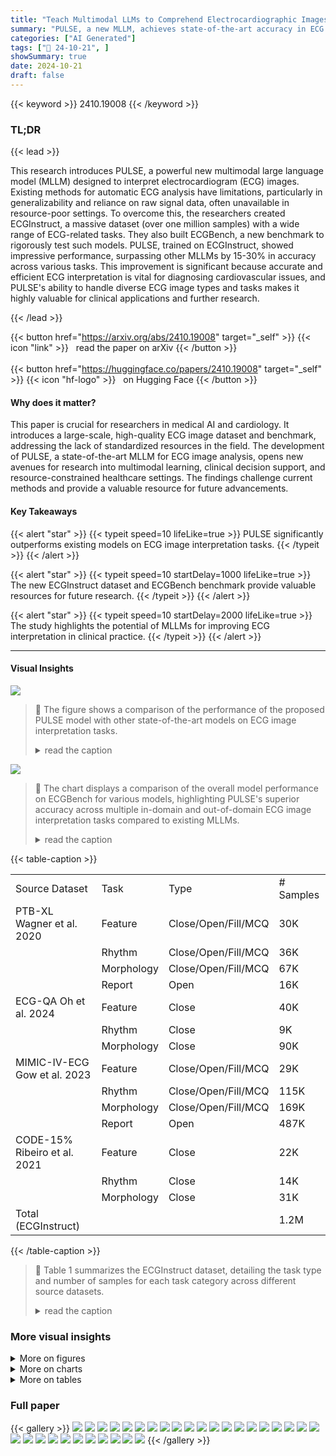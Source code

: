 ```yaml
---
title: "Teach Multimodal LLMs to Comprehend Electrocardiographic Images"
summary: "PULSE, a new MLLM, achieves state-of-the-art accuracy in ECG image interpretation, exceeding existing models by 15-30%, thanks to a novel million-sample instruction tuning dataset."
categories: ["AI Generated"]
tags: ["🔖 24-10-21", ]
showSummary: true
date: 2024-10-21
draft: false
---
```


{{< keyword >}} 2410.19008 {{< /keyword >}}

### TL;DR


{{< lead >}}

This research introduces PULSE, a powerful new multimodal large language model (MLLM) designed to interpret electrocardiogram (ECG) images.  Existing methods for automatic ECG analysis have limitations, particularly in generalizability and reliance on raw signal data, often unavailable in resource-poor settings.  To overcome this, the researchers created ECGInstruct, a massive dataset (over one million samples) with a wide range of ECG-related tasks.  They also built ECGBench, a new benchmark to rigorously test such models.  PULSE, trained on ECGInstruct, showed impressive performance, surpassing other MLLMs by 15-30% in accuracy across various tasks. This improvement is significant because accurate and efficient ECG interpretation is vital for diagnosing cardiovascular issues, and PULSE's ability to handle diverse ECG image types and tasks makes it highly valuable for clinical applications and further research.

{{< /lead >}}


{{< button href="https://arxiv.org/abs/2410.19008" target="_self" >}}
{{< icon "link" >}} &nbsp; read the paper on arXiv
{{< /button >}}
<br><br>
{{< button href="https://huggingface.co/papers/2410.19008" target="_self" >}}
{{< icon "hf-logo" >}} &nbsp; on Hugging Face
{{< /button >}}

#### Why does it matter?
This paper is crucial for researchers in medical AI and cardiology.  It introduces a large-scale, high-quality ECG image dataset and benchmark, addressing the lack of standardized resources in the field.  The development of PULSE, a state-of-the-art MLLM for ECG image analysis, opens new avenues for research into multimodal learning, clinical decision support, and resource-constrained healthcare settings.  The findings challenge current methods and provide a valuable resource for future advancements.
#### Key Takeaways

{{< alert "star" >}}
{{< typeit speed=10 lifeLike=true >}} PULSE significantly outperforms existing models on ECG image interpretation tasks. {{< /typeit >}}
{{< /alert >}}

{{< alert "star" >}}
{{< typeit speed=10 startDelay=1000 lifeLike=true >}} The new ECGInstruct dataset and ECGBench benchmark provide valuable resources for future research. {{< /typeit >}}
{{< /alert >}}

{{< alert "star" >}}
{{< typeit speed=10 startDelay=2000 lifeLike=true >}} The study highlights the potential of MLLMs for improving ECG interpretation in clinical practice. {{< /typeit >}}
{{< /alert >}}

------
#### Visual Insights



![](https://ai-paper-reviewer.com/2410.19008/figures_1_0.png)

> 🔼 The figure shows a comparison of the performance of the proposed PULSE model with other state-of-the-art models on ECG image interpretation tasks.
> <details>
> <summary>read the caption</summary>
> Figure 1: The proposed PULSE demonstrates superior performance across multiple in-domain and out-of-domain datasets on our constructed ECGBench compared with advanced proprietary MLLMs (e.g., GPT-40). Notably, the proprietary MLLMs often fail to accurately interpret ECG images, generating well-structured and contextually relevant responses but ultimately incorrect (with errors highlighted in red) compared to the ground truth diagnosis.
> </details>





![](https://ai-paper-reviewer.com/2410.19008/charts_1_0.png)

> 🔼 The chart displays a comparison of the overall model performance on ECGBench for various models, highlighting PULSE's superior accuracy across multiple in-domain and out-of-domain ECG image interpretation tasks compared to existing MLLMs.
> <details>
> <summary>read the caption</summary>
> Figure 1: The proposed PULSE demonstrates superior performance across multiple in-domain and out-of-domain datasets on our constructed ECGBench compared with advanced proprietary MLLMs (e.g., GPT-40). Notably, the proprietary MLLMs often fail to accurately interpret ECG images, generating well-structured and contextually relevant responses but ultimately incorrect (with errors highlighted in red) compared to the ground truth diagnosis.
> </details>





{{< table-caption >}}
<table id='2' style='font-size:16px'><tr><td>Source Dataset</td><td>Task</td><td>Type</td><td># Samples</td></tr><tr><td>PTB-XL Wagner et al. 2020</td><td>Feature</td><td>Close/Open/Fill/MCQ</td><td>30K</td></tr><tr><td></td><td>Rhythm</td><td>Close/Open/Fill/MCQ</td><td>36K</td></tr><tr><td></td><td>Morphology</td><td>Close/Open/Fill/MCQ</td><td>67K</td></tr><tr><td></td><td>Report</td><td>Open</td><td>16K</td></tr><tr><td>ECG-QA Oh et al. 2024</td><td>Feature</td><td>Close</td><td>40K</td></tr><tr><td></td><td>Rhythm</td><td>Close</td><td>9K</td></tr><tr><td></td><td>Morphology</td><td>Close</td><td>90K</td></tr><tr><td>MIMIC-IV-ECG Gow et al. 2023</td><td>Feature</td><td>Close/Open/Fill/MCQ</td><td>29K</td></tr><tr><td></td><td>Rhythm</td><td>Close/Open/Fill/MCQ</td><td>115K</td></tr><tr><td></td><td>Morphology</td><td>Close/Open/Fill/MCQ</td><td>169K</td></tr><tr><td></td><td>Report</td><td>Open</td><td>487K</td></tr><tr><td>CODE-15% Ribeiro et al. 2021</td><td>Feature</td><td>Close</td><td>22K</td></tr><tr><td></td><td>Rhythm</td><td>Close</td><td>14K</td></tr><tr><td></td><td>Morphology</td><td>Close</td><td>31K</td></tr><tr><td>Total (ECGInstruct)</td><td></td><td></td><td>1.2M</td></tr></table>{{< /table-caption >}}

> 🔼 Table 1 summarizes the ECGInstruct dataset, detailing the task type and number of samples for each task category across different source datasets.
> <details>
> <summary>read the caption</summary>
> Table 1: Summary of ECGInstruct. Feature: basic feature recognition, Rhythm: heart rhythm analysis, Morphology: morphology and pathology identification, Report: clinical report generation. Close: close-ended QA, Open: open-ended QA, Fill: fill-in-the-blank, MCQ: multi-choice QA. The full table of data statistics is provided in Appendix Table A1.
> </details>



### More visual insights

<details>
<summary>More on figures
</summary>


![](https://ai-paper-reviewer.com/2410.19008/figures_3_0.png)

> 🔼 The figure shows that PULSE outperforms other models on multiple ECG image interpretation tasks, highlighting the limitations of proprietary MLLMs in accurately interpreting ECG images.
> <details>
> <summary>read the caption</summary>
> Figure 1: The proposed PULSE demonstrates superior performance across multiple in-domain and out-of-domain datasets on our constructed ECGBench compared with advanced proprietary MLLMs (e.g., GPT-40). Notably, the proprietary MLLMs often fail to accurately interpret ECG images, generating well-structured and contextually relevant responses but ultimately incorrect (with errors highlighted in red) compared to the ground truth diagnosis.
> </details>



![](https://ai-paper-reviewer.com/2410.19008/figures_5_0.png)

> 🔼 The figure illustrates the data curation process for ECGBench, highlighting the four key tasks involved and their respective data sources.
> <details>
> <summary>read the caption</summary>
> Figure 3: The data curation process for ECGBench. There are four key tasks involved: (1) two repurposed tasks (abnormality detection and report generation) derived from existing ECG datasets, where ECG images are synthesized from raw signals, and queries/answers are extracted based on diagnostic and clinical reports; (2) Two newly developed tasks using external resources, where ECG images and associated questions and answers are collected and generated from real-world sources.
> </details>



![](https://ai-paper-reviewer.com/2410.19008/figures_5_1.png)

> 🔼 The figure shows a comparison of the performance of PULSE and other MLLMs on ECG image interpretation tasks across multiple datasets, highlighting PULSE's superior accuracy.
> <details>
> <summary>read the caption</summary>
> Figure 1: The proposed PULSE demonstrates superior performance across multiple in-domain and out-of-domain datasets on our constructed ECGBench compared with advanced proprietary MLLMs (e.g., GPT-40). Notably, the proprietary MLLMs often fail to accurately interpret ECG images, generating well-structured and contextually relevant responses but ultimately incorrect (with errors highlighted in red) compared to the ground truth diagnosis.
> </details>



![](https://ai-paper-reviewer.com/2410.19008/figures_5_2.png)

> 🔼 The figure compares the performance of PULSE against other MLLMs on various ECG image interpretation tasks, highlighting PULSE's superior accuracy.
> <details>
> <summary>read the caption</summary>
> Figure 1: The proposed PULSE demonstrates superior performance across multiple in-domain and out-of-domain datasets on our constructed ECGBench compared with advanced proprietary MLLMs (e.g., GPT-40). Notably, the proprietary MLLMs often fail to accurately interpret ECG images, generating well-structured and contextually relevant responses but ultimately incorrect (with errors highlighted in red) compared to the ground truth diagnosis.
> </details>



![](https://ai-paper-reviewer.com/2410.19008/figures_20_0.png)

> 🔼 The figure shows a comparison of the performance of PULSE and other MLLMs on ECG image interpretation tasks, highlighting PULSE's superior accuracy.
> <details>
> <summary>read the caption</summary>
> Figure 1: The proposed PULSE demonstrates superior performance across multiple in-domain and out-of-domain datasets on our constructed ECGBench compared with advanced proprietary MLLMs (e.g., GPT-40). Notably, the proprietary MLLMs often fail to accurately interpret ECG images, generating well-structured and contextually relevant responses but ultimately incorrect (with errors highlighted in red) compared to the ground truth diagnosis.
> </details>



![](https://ai-paper-reviewer.com/2410.19008/figures_20_1.png)

> 🔼 The figure shows a comparison of the performance of PULSE and other LLMs (GPT-40, Gemini, Claude) on various ECG interpretation tasks, highlighting PULSE's superior accuracy and the limitations of proprietary models.
> <details>
> <summary>read the caption</summary>
> Figure 1: The proposed PULSE demonstrates superior performance across multiple in-domain and out-of-domain datasets on our constructed ECGBench compared with advanced proprietary MLLMs (e.g., GPT-40). Notably, the proprietary MLLMs often fail to accurately interpret ECG images, generating well-structured and contextually relevant responses but ultimately incorrect (with errors highlighted in red) compared to the ground truth diagnosis.
> </details>



![](https://ai-paper-reviewer.com/2410.19008/figures_21_0.png)

> 🔼 The figure shows that PULSE outperforms other advanced multimodal LLMs on ECG image interpretation tasks across multiple datasets.
> <details>
> <summary>read the caption</summary>
> Figure 1: The proposed PULSE demonstrates superior performance across multiple in-domain and out-of-domain datasets on our constructed ECGBench compared with advanced proprietary MLLMs (e.g., GPT-40). Notably, the proprietary MLLMs often fail to accurately interpret ECG images, generating well-structured and contextually relevant responses but ultimately incorrect (with errors highlighted in red) compared to the ground truth diagnosis.
> </details>



</details>



<details>
<summary>More on charts
</summary>


![](https://ai-paper-reviewer.com/2410.19008/charts_1_1.png)

> 🔼 The chart compares the performance of PULSE against other MLLMs on various ECG interpretation tasks, highlighting PULSE's superior accuracy across in-domain and out-of-domain datasets.
> <details>
> <summary>read the caption</summary>
> Figure 1: The proposed PULSE demonstrates superior performance across multiple in-domain and out-of-domain datasets on our constructed ECGBench compared with advanced proprietary MLLMs (e.g., GPT-40). Notably, the proprietary MLLMs often fail to accurately interpret ECG images, generating well-structured and contextually relevant responses but ultimately incorrect (with errors highlighted in red) compared to the ground truth diagnosis.
> </details>


![](https://ai-paper-reviewer.com/2410.19008/charts_10_0.png)

> 🔼 The chart compares the overall performance of PULSE against other advanced Multimodal Large Language Models (MLLMs) across multiple in-domain and out-of-domain datasets using the ECGBench benchmark, highlighting PULSE's superior accuracy.
> <details>
> <summary>read the caption</summary>
> Figure 1: The proposed PULSE demonstrates superior performance across multiple in-domain and out-of-domain datasets on our constructed ECGBench compared with advanced proprietary MLLMs (e.g., GPT-40). Notably, the proprietary MLLMs often fail to accurately interpret ECG images, generating well-structured and contextually relevant responses but ultimately incorrect (with errors highlighted in red) compared to the ground truth diagnosis.
> </details>


![](https://ai-paper-reviewer.com/2410.19008/charts_20_0.png)

> 🔼 The chart compares the overall performance of PULSE against other MLLMs on various ECG interpretation tasks, highlighting PULSE's superior accuracy and the limitations of proprietary models.
> <details>
> <summary>read the caption</summary>
> Figure 1: The proposed PULSE demonstrates superior performance across multiple in-domain and out-of-domain datasets on our constructed ECGBench compared with advanced proprietary MLLMs (e.g., GPT-40). Notably, the proprietary MLLMs often fail to accurately interpret ECG images, generating well-structured and contextually relevant responses but ultimately incorrect (with errors highlighted in red) compared to the ground truth diagnosis.
> </details>


</details>



<details>
<summary>More on tables
</summary>


{{< table-caption >}}
<br><table id='6' style='font-size:14px'><tr><td rowspan="3">www Resource Selection ↓ → Question Quality Creation Control</td><td colspan="2">MMMU ECG</td><td>ECG Arena</td></tr><tr><td>ECG? (A) Sinus tachycardia with (B) Atrial fibrillation with right bundle branch aberrancy</td><td>Question: What is the rhythm shown in this Option: ventricular tachycardia -------------------------------- 나에 --- 竹 (C) Atrial tachycardia with right bundle branch aberrancy (D) Polymorphic ventricular tachycardia Answer: (D)</td><td>Question: Can you describe the features observed in this ECG, including the rhythm, waveforms, intervals, and any other notable findings? findings you've mentioned, 111* Follow-up Question: Given the especially the ST-segment changes and dual-chamber 111 pacing, what is the diagnosis? Answer: The ECG shows a dual-chamber paced rhythm at 60 bpm. There is ST-segment elevation (STE) in leads II...</td></tr><tr><td colspan="2">Question type: Multi-choice; Close-ended Image type: 6*2 layout; Rea-world ECG Image Source: Online Quiz</td><td>Question type: Multi-turn; Open-ended Image type: 4*3 layout; Rea-world ECG Image Source: Textbook</td></tr></table>{{< /table-caption >}}
> 🔼 Table 2 presents an overview of the nine datasets used in ECGBench, detailing the task type, number of samples, and whether each dataset is in-domain.
> <details>
> <summary>read the caption</summary>
> Table 2: Overview of evaluation datasets in ECGBench. This collection contains both in-domain and out-of-domain problems across four key tasks with diverse answer types.
> </details>

{{< table-caption >}}
<table id='0' style='font-size:14px'><tr><td>Evaluation Dataset</td><td>Task</td><td>Type</td><td># Samples</td><td>In-Domain?</td></tr><tr><td>PTB-XL Super</td><td>Abnormality Detection</td><td>Close-ended</td><td>2,082</td><td>YES</td></tr><tr><td>PTB-XL Report</td><td>Report Generation</td><td>Open-ended</td><td>500</td><td>YES</td></tr><tr><td>CODE-15%</td><td>Abnormality Detection</td><td>Close-ended</td><td>1,400</td><td>YES</td></tr><tr><td>ECG-QA</td><td>Abnormality Detection</td><td>Close-ended</td><td>1,317</td><td>YES</td></tr><tr><td>CPSC 2018</td><td>Abnormality Detection</td><td>Close-ended</td><td>2,061</td><td>NO</td></tr><tr><td>CSN</td><td>Abnormality Detection</td><td>MCQ (8-option)</td><td>1,611</td><td>NO</td></tr><tr><td>G12EC</td><td>Abnormality Detection</td><td>MCQ (8-option)</td><td>2,026</td><td>NO</td></tr><tr><td>MMMU ECG</td><td>Multimodal Understanding</td><td>MCQ (4-option)</td><td>200</td><td>NO</td></tr><tr><td>ECG Arena</td><td>Multi-turn Conversation</td><td>Open-ended</td><td>50</td><td>NO</td></tr></table>{{< /table-caption >}}
> 🔼 This table presents an overview of the nine datasets used in the ECGBench evaluation benchmark, specifying their task type, number of samples, and whether they are in-domain or out-of-domain.
> <details>
> <summary>read the caption</summary>
> Table 2: Overview of evaluation datasets in ECGBench. This collection contains both in-domain and out-of-domain problems across four key tasks with diverse answer types.
> </details>

{{< table-caption >}}
<table id='0' style='font-size:14px'><tr><td>Datasets</td><td colspan="3">PTB-XL Super</td><td>PTB-XL Report</td><td colspan="3">CODE-15%</td><td>ECG-QA</td></tr><tr><td>Metric</td><td>AUC</td><td>F1</td><td>HL</td><td>Report Score</td><td>AUC</td><td>F1</td><td>HL</td><td>Accuracy</td></tr><tr><td>Random</td><td>50.3</td><td>33.2</td><td>50.1</td><td>0</td><td>48.8</td><td>15.0</td><td>32.1</td><td>16.2</td></tr><tr><td colspan="9">Domain-specific Methods</td></tr><tr><td>METS</td><td>-</td><td>65.7†</td><td>-</td><td>N/A</td><td>-</td><td>-</td><td>-</td><td>N/A</td></tr><tr><td>MERL</td><td>74.2t</td><td>-</td><td>-</td><td>N/A</td><td>-</td><td>-</td><td>、</td><td>N/A</td></tr><tr><td>ST-MEM</td><td>71.4†</td><td>-</td><td>-</td><td>N/A</td><td>-</td><td>-</td><td>-</td><td>N/A</td></tr><tr><td>ECG-GPT</td><td>69.5*</td><td>53.9*</td><td>20.1*</td><td>47.8*</td><td>68.9*</td><td>40.1*</td><td>17.4*</td><td>N/A</td></tr><tr><td colspan="9">Proprietary MLLMs</td></tr><tr><td>GPT-4o</td><td>55.6</td><td>28.3</td><td>26.2</td><td>50.2</td><td>59.9</td><td>24.9</td><td>15.7</td><td>35.2</td></tr><tr><td>GPT-4o mini</td><td>52.0</td><td>20.4</td><td>31.7</td><td>37.1</td><td>57.5</td><td>22.0</td><td>15.1</td><td>14.9</td></tr><tr><td>Gemini 1.5 Pro</td><td>50.7</td><td>15.3</td><td>27.9</td><td>35.9</td><td>56.7</td><td>20.0</td><td>15.9</td><td>33.2</td></tr><tr><td>Claude 3.5 Sonnet</td><td>54.0</td><td>27.5</td><td>29.6</td><td>43.7</td><td>58.3</td><td>20.3</td><td>17.8</td><td>34.2</td></tr><tr><td colspan="9">Open-source MLLMs</td></tr><tr><td>LLaVA-Med</td><td>50.0</td><td>12.3</td><td>28.1</td><td>24.3</td><td>69.2</td><td>27.0</td><td>33.4</td><td>29.5</td></tr><tr><td>LLaVA-1.5-7B</td><td>50.0</td><td>12.3</td><td>28.1</td><td>27.2</td><td>63.9</td><td>19.2</td><td>25.3</td><td>25.2</td></tr><tr><td>LLaVA-1.5-13B</td><td>50.0</td><td>35.2</td><td>48.4</td><td>20.7</td><td>53.9</td><td>13.1</td><td>13.6</td><td>21.2</td></tr><tr><td>LLaVA-1.6- Vicuna-7B</td><td>50.0</td><td>15.8</td><td>29.4</td><td>16.5</td><td>50.1</td><td>1.0</td><td>13.6</td><td>13.3</td></tr><tr><td>LLaVA-1.6- Vicuna-13B</td><td>50.0</td><td>20.1</td><td>38.3</td><td>5.9</td><td>53.0</td><td>3.6</td><td>16.6</td><td>22.0</td></tr><tr><td>LLaVA-1.6-34B</td><td>50.2</td><td>19.9</td><td>36.0</td><td>17.0</td><td>57.2</td><td>12.8</td><td>16.6</td><td>22.4</td></tr><tr><td>LLaVA-One Vision-7B</td><td>49.8</td><td>11.4</td><td>34.5</td><td>30.0</td><td>58.7</td><td>17.0</td><td>20.6</td><td>20.4</td></tr><tr><td>LLaVA-OneVision-72B</td><td>50.6</td><td>29.6</td><td>50.4</td><td>40.6</td><td>52.3</td><td>7.0</td><td>13.1</td><td>25.0</td></tr><tr><td>Deepseek-VL-Chat-7B</td><td>50.9</td><td>15.7</td><td>27.9</td><td>15.6</td><td>63.7</td><td>27.5</td><td>22.4</td><td>21.1</td></tr><tr><td>Idefics2-8B</td><td>50.7</td><td>21.9</td><td>31.2</td><td>10.6</td><td>49.0</td><td>17.9</td><td>47.9</td><td>26.1</td></tr><tr><td>Mantis-8B-siglip-Llama3</td><td>50.6</td><td>20.4</td><td>30.0</td><td>16.0</td><td>57.5</td><td>17.9</td><td>15.7</td><td>23.8</td></tr><tr><td>MiniCPM-V-2.6</td><td>49.0</td><td>37.7</td><td>63.8</td><td>15.4</td><td>56.6</td><td>25.3</td><td>22.0</td><td>20.8</td></tr><tr><td>Phi-3- Vision-128k-Instruct</td><td>50.0</td><td>29.6</td><td>48.4</td><td>20.2</td><td>69.6</td><td>22.6</td><td>38.8</td><td>28.4</td></tr><tr><td>Qwen2-VL-7B</td><td>51.3</td><td>22.4</td><td>30.8</td><td>43.0</td><td>60.7</td><td>24.8</td><td>20.5</td><td>20.4</td></tr><tr><td>Qwen2-VL-72B</td><td>54.0</td><td>28.3</td><td>30.2</td><td>48.9</td><td>60.6</td><td>23.6</td><td>16.1</td><td>23.7</td></tr><tr><td>Intern VL2-8B</td><td>50.6</td><td>14.3</td><td>27.8</td><td>38.1</td><td>55.8</td><td>16.1</td><td>17.7</td><td>22.3</td></tr><tr><td>Intern VL2-40B</td><td>51.2</td><td>18.7</td><td>34.6</td><td>41.8</td><td>56.7</td><td>16.2</td><td>17.4</td><td>18.2</td></tr><tr><td>Intern VL2-Llama3-76B</td><td>50.4</td><td>9.4</td><td>35.6</td><td>41.4</td><td>59.0</td><td>20.2</td><td>20.5</td><td>21.8</td></tr><tr><td>PULSE-7B (Ours)</td><td>82.4</td><td>74.8</td><td>11.0</td><td>61.3</td><td>90.7</td><td>85.4</td><td>5.0</td><td>73.8</td></tr><tr><td>△ over best proprietary MLLM</td><td>+27</td><td>+47</td><td>+15</td><td>+11</td><td>+30</td><td>+61</td><td>+10</td><td>+39</td></tr><tr><td>△ over best open-source MLLM</td><td>+28</td><td>+37</td><td>+17</td><td>+12</td><td>+21</td><td>+58</td><td>+8</td><td>+44</td></tr></table>{{< /table-caption >}}
> 🔼 Table 3 presents the in-domain evaluation results of different methods on several ECG interpretation tasks, comparing their performance in terms of AUC, F1 score, Hamming Loss, and Accuracy.
> <details>
> <summary>read the caption</summary>
> Table 3: In-domain evaluation results. † indicates results from original papers, * denotes results obtained using the provided online software, N/A indicates methods not applicable or not designed for certain tasks, and - indicates unreported scores in original papers. Note that the setup of some domain-specific methods is not the same as ours, thus the results listed are for reference purposes.
> </details>

{{< table-caption >}}
<table id='0' style='font-size:14px'><tr><td>Datasets</td><td colspan="3">CPSC 2018</td><td>CSN</td><td>G12EC</td><td>MMMU ECG</td><td>ECG Arena</td></tr><tr><td>Metric</td><td>AUC</td><td>F1</td><td>HL</td><td>Accuracy</td><td>Accuracy</td><td>Accuracy</td><td>Arena Score</td></tr><tr><td>Random</td><td>51.2</td><td>15.1</td><td>28.8</td><td>11.6</td><td>12.1</td><td>24.2</td><td>0</td></tr><tr><td colspan="8">Domain-specific Methods</td></tr><tr><td>METS</td><td>-</td><td>-</td><td>-</td><td>N/A</td><td>N/A</td><td>N/A</td><td>N/A</td></tr><tr><td>MERL</td><td>82.8†</td><td>-</td><td>-</td><td>N/A</td><td>N/A</td><td>N/A</td><td>N/A</td></tr><tr><td>ST-MEM</td><td>70.4†</td><td>-</td><td>-</td><td>N/A</td><td>N/A</td><td>N/A</td><td>N/A</td></tr><tr><td>ECG-GPT</td><td>69.3*</td><td>44.0*</td><td>9.9*</td><td>N/A</td><td>N/A</td><td>N/A</td><td>N/A</td></tr><tr><td colspan="8">Proprietary MLLMs</td></tr><tr><td>GPT-4o</td><td>50.9</td><td>10.6</td><td>18.2</td><td>57.5</td><td>49.2</td><td>43.5</td><td>33.5</td></tr><tr><td>GPT-4o mini</td><td>49.2</td><td>11.0</td><td>25.5</td><td>32.1</td><td>33.2</td><td>39.5</td><td>30.1</td></tr><tr><td>Gemini-1.5-Pro</td><td>50.1</td><td>7.4</td><td>20.5</td><td>50.5</td><td>36.0</td><td>40.0</td><td>31.2</td></tr><tr><td>Claude 3.5 Sonnet</td><td>52.8</td><td>11.5</td><td>18.9</td><td>51.5</td><td>51.4</td><td>42.0</td><td>37.1</td></tr><tr><td colspan="8">Open-source MLLMs</td></tr><tr><td>LLaVA-Med</td><td>50.0</td><td>2.5</td><td>20.2</td><td>13.8</td><td>14.1</td><td>27.0</td><td>15.9</td></tr><tr><td>LLaVA-1.5-7B</td><td>50.0</td><td>2.5</td><td>20.0</td><td>32.1</td><td>25.4</td><td>33.0</td><td>12.7</td></tr><tr><td>LLaVA-1.5-13B</td><td>50.4</td><td>13.3</td><td>30.1</td><td>30.7</td><td>30.7</td><td>35.0</td><td>13.1</td></tr><tr><td>LLaVA-1.6-Vicuna-7B</td><td>50.5</td><td>19.7</td><td>66.0</td><td>23.7</td><td>23.3</td><td>28.0</td><td>16.0</td></tr><tr><td>LLaVA-1.6-Vicuna-13B</td><td>50.0</td><td>19.3</td><td>62.8</td><td>31.4</td><td>35.0</td><td>38.0</td><td>17.9</td></tr><tr><td>LLaVA-1.6-34B</td><td>49.6</td><td>19.3</td><td>62.8</td><td>44.3</td><td>45.9</td><td>31.0</td><td>17.5</td></tr><tr><td>LLaVA-OneVision-7B</td><td>49.6</td><td>8.0</td><td>28.3</td><td>23.3</td><td>25.7</td><td>26.0</td><td>22.5</td></tr><tr><td>LLaVA-OneVision-72B</td><td>51.5</td><td>12.8</td><td>29.4</td><td>44.0</td><td>42.6</td><td>35.0</td><td>15.5</td></tr><tr><td>Deepseek-VL-Chat-7B</td><td>50.7</td><td>6.0</td><td>20.0</td><td>35.7</td><td>32.9</td><td>34.5</td><td>15.3</td></tr><tr><td>Idefics2-8B</td><td>49.0</td><td>17.9</td><td>47.9</td><td>22.8</td><td>26.2</td><td>36.0</td><td>4.9</td></tr><tr><td>Mantis-8B-siglip-Llama3</td><td>51.3</td><td>19.1</td><td>48.5</td><td>17.6</td><td>22.6</td><td>38.5</td><td>13.6</td></tr><tr><td>MiniCPM-2.6</td><td>50.0</td><td>18.0</td><td>48.4</td><td>12.7</td><td>19.6</td><td>34.5</td><td>20.4</td></tr><tr><td>Phi-3-Vision-128k-Instruct</td><td>50.6</td><td>19.0</td><td>70.2</td><td>14.8</td><td>18.4</td><td>31.0</td><td>11.3</td></tr><tr><td>Qwen2-VL-7B</td><td>49.4</td><td>17.5</td><td>46.3</td><td>25.5</td><td>32.9</td><td>31.5</td><td>8.5</td></tr><tr><td>Qwen2-VL-72B</td><td>50.7</td><td>9.8</td><td>18.9</td><td>35.5</td><td>42.9</td><td>35.0</td><td>10.3</td></tr><tr><td>Intern VL2-8B</td><td>52.1</td><td>8.2</td><td>22.2</td><td>47.7</td><td>37.5</td><td>30.0</td><td>22.9</td></tr><tr><td>Intern VL2-40B</td><td>52.4</td><td>8.2</td><td>21.4</td><td>41.0</td><td>45.0</td><td>30.5</td><td>28.0</td></tr><tr><td>Intern VL2-Llama3-76B</td><td>51.3</td><td>6.5</td><td>20.4</td><td>26.6</td><td>34.7</td><td>38.0</td><td>22.5</td></tr><tr><td>PULSE-7B (Ours)</td><td>76.9</td><td>57.6</td><td>8.6</td><td>85.2</td><td>78.2</td><td>58.0</td><td>38.9</td></tr><tr><td>D over best proprietary MLLM</td><td>+24</td><td>+46</td><td>+10</td><td>+28</td><td>+27</td><td>+15</td><td>+2</td></tr><tr><td>D over best open-source MLLM</td><td>+25</td><td>+38</td><td>+10</td><td>+38</td><td>+33</td><td>+20</td><td>+11</td></tr></table>{{< /table-caption >}}
> 🔼 This table presents an overview of the nine datasets used in ECGBench, detailing the task type, number of samples, and whether each dataset is in-domain or out-of-domain.
> <details>
> <summary>read the caption</summary>
> Table 2: Overview of evaluation datasets in ECGBench. This collection contains both in-domain and out-of-domain problems across four key tasks with diverse answer types.
> </details>

{{< table-caption >}}
<table id='0' style='font-size:16px'><tr><td>Training Data</td><td>PTB-XL Super</td><td>PTB-XL Report</td><td>CSN</td><td>CODE-15</td><td>ECQ-QA</td><td>CPSC</td><td>G12</td><td>MMMU ECG</td><td>ECG Arena</td><td>AVG</td></tr><tr><td>P</td><td>68.2</td><td>56.7</td><td>82.8</td><td>31.5</td><td>31.8</td><td>23.4</td><td>65.4</td><td>40.0</td><td>28.4</td><td>-20.6</td></tr><tr><td>P + M</td><td>74.1</td><td>62.4</td><td>88.7</td><td>48.5</td><td>35.8</td><td>52.4</td><td>78.8</td><td>58.5</td><td>37.0</td><td>-8.6</td></tr><tr><td>P + M + C</td><td>74.1</td><td>63.8</td><td>87.5</td><td>85.8</td><td>43.4</td><td>51.0</td><td>75.5</td><td>55.5</td><td>39.4</td><td>-4.1</td></tr><tr><td>P + M + C + E</td><td>74.8</td><td>61.3</td><td>85.2</td><td>85.4</td><td>73.8</td><td>57.6</td><td>78.2</td><td>58.0</td><td>38.9</td><td>68.1</td></tr></table>{{< /table-caption >}}
> 🔼 Table 2 shows the details of each evaluation dataset in ECGBench, which contains both repurposed tasks from six existing datasets and newly created tasks from external resources.
> <details>
> <summary>read the caption</summary>
> Table 2: Overview of evaluation datasets in ECGBench. This collection contains both in-domain and out-of-domain problems across four key tasks with diverse answer types.
> </details>

{{< table-caption >}}
<table id='1' style='font-size:16px'><tr><td>Source Dataset</td><td>Task</td><td>Type</td><td># Samples</td></tr><tr><td rowspan="4">PTB-XL</td><td>Basic Feature Recognition</td><td>Close-ended QA Open-ended QA Fill-in-blank Multi-choice QA</td><td>22,759 906 449 5,716</td></tr><tr><td>Heart Rhythm Analysis</td><td>Close-ended QA Open-ended QA Fill-in-blank Multi-choice QA</td><td>19,550 201 436 16,179</td></tr><tr><td>Morphology and Pathology Identification</td><td>Close-ended QA Open-ended QA Fill-in-blank Multi-choice QA</td><td>50,166 2,649 680 13,432</td></tr><tr><td>Clinical Report</td><td>Open-ended QA</td><td>16,302</td></tr><tr><td colspan="3">PTB-XL Total</td><td>149,425</td></tr><tr><td>ECG-QA</td><td>Basic Feature Recognition Heart Rhythm Analysis Morphology and Pathology Identification</td><td>Close-ended QA Close-ended QA Close-ended QA</td><td>40,154 8,993 90,211</td></tr><tr><td colspan="3">ECG-QA Total</td><td>139,358</td></tr><tr><td rowspan="4">MIMIC-ECG</td><td>Basic Feature Recognition</td><td>Close-ended QA Open-ended QA Fill-in-blank Multi-choice QA</td><td>759 4,759 6,470 17,186</td></tr><tr><td>Heart Rhythm Analysis</td><td>Close-ended QA Open-ended QA Fill-in-blank Multi-choice QA</td><td>48,625 5,262 11,487 49,352</td></tr><tr><td>Morphology and Pathology Identification</td><td>Close-ended QA Open-ended QA Fill-in-blank Multi-choice QA</td><td>8,241 81,080 18,264 61,456</td></tr><tr><td>Clinical</td><td>Open-ended QA</td><td>486,746</td></tr><tr><td colspan="3">MIMIC-ECG Total</td><td>799,687</td></tr><tr><td>CODE-15%</td><td>Basic Feature Recognition Heart Rhythm Analysis Morphology and Pathology Identification</td><td>Close-ended QA Close-ended QA Close-ended QA</td><td>22,177 13,893 31,570</td></tr><tr><td colspan="3">CODE-15% Total</td><td></td></tr><tr><td colspan="3"></td><td>67,640</td></tr><tr><td colspan="3">ECGInstruct Total</td><td>1,156,110</td></tr></table>{{< /table-caption >}}
> 🔼 Table 1 summarizes the ECGInstruct dataset, detailing the tasks, question types, and the number of samples for each task type across four different data sources.
> <details>
> <summary>read the caption</summary>
> Table 1: Summary of ECGInstruct. Feature: basic feature recognition, Rhythm: heart rhythm analysis, Morphology: morphology and pathology identification, Report: clinical report generation. Close: close-ended QA, Open: open-ended QA, Fill: fill-in-the-blank, MCQ: multi-choice QA.
> </details>

{{< table-caption >}}
<table id='0' style='font-size:14px'><tr><td>Training Data Examples: Basic Feature Recognition</td></tr><tr><td>Instruction: What are the main ECG features I'm seeing here? Response: Let's break it down. We have a rhythm that appears to be irregular, with varying P-P intervals. The heart rate is not explicitly stated, but based on the ECG tracing, it seems to be within the normal range. The cardiac axis appears to be normal as well. One notable T T feature is the presence of an rSr' pattern in lead V1, which is likely a normal variant.  I + I  Additionally, we can see some nonspecific T wave changes in the septal leads. Follow-up Instruction: Can you explain the significance of the rSr' pattern in lead V1? Is it a cause for concern? Response: The rSr' pattern in lead V1 is often seen in healthy individuals, especially in younger people. It's considered a normal variant because it doesn't necessarily indicate any underlying cardiac pathology. The "r" represents a small initial positive deflection, followed by a larger negative deflection (the "S" wave), and then a secondary positive deflection (the "r'"). This pattern is thought to be related to the normal activation sequence of the right ventricle. Since it's isolated to lead V1 and doesn't appear to be associated with any other abnormalities, it's unlikely to be a cause for concern in this case.</td></tr><tr><td>Sub-task: Basic Waveform Understanding; Question type: Open-ended; Source dataset: MIMIC-IV-ECG</td></tr><tr><td>Instruction: What can be inferred about the heart's electrical conduction system based on this ECG? Options: A. There is a block in the electrical conduction pathway B. There is an abnormality in the heart's electrical conduction system C. The heart's electrical conduction system is functioning normally D. There is a rhythm disturbance Response: This image indicates that the heart's electrical conduction system is functioning normally, as there are no apparent abnormalities or disturbances in the electrical activity. The presence of a sinus rhythm and a normal axis suggests that the heart's electrical conduction system is operating within normal limits, without any significant defects or anomalies. This ECG image is consistent with a normal heart, and there is no evidence of any conduction system abnormalities. We can conclude that the answer is C. The heart's electrical conduction system is functioning normally</td></tr><tr><td>Sub-task: Conduction System Interpretation; Question type: Multi-choice QA; Source dataset: PTB-XL</td></tr><tr><td>Instruction: You are reviewing an ECG tracing in a clinical setting. Based on the ECG morphology, fill in the blanks: - This ECG tracing is most consistent with a rhythm of with a - cardiac axis of and a bundle branch block of the bundle. Response: ~ This ECG tracing is most consistent with a rhythm of atrial fibrillation, with a cardiac axis of left axis deviation, and a bundle branch block of the left bundle.</td></tr><tr><td>Sub-task: Axis and Rhythm Determination; Question type: Fill-in-the-blank; Source dataset: MIMIC-IV-ECG</td></tr><tr><td>Instruction: Given this ECG image, please answer the following question. From the provided options, select all that apply. List your selections, separated by slashes. Question: Which ECG leads are affected by baseline drift? Options: llead III, lead V2, none, lead V4, lead aVL, lead V5, lead V6, lead aVF, lead V3, lead aVR, lead V1, lead I, lead II. Provide the accurate response without additional details. Response:</td></tr><tr><td>lead aVF /lead V3</td></tr><tr><td>Sub-task: Lead Placement Determination; Question type: Close-ended QA; Source dataset: ECG-QA</td></tr></table>{{< /table-caption >}}
> 🔼 Table 2 presents an overview of the nine datasets used in ECGBench, detailing the task type, number of samples, and whether each dataset is in-domain or out-of-domain.
> <details>
> <summary>read the caption</summary>
> Table 2: Overview of evaluation datasets in ECGBench. This collection contains both in-domain and out-of-domain problems across four key tasks with diverse answer types.
> </details>

{{< table-caption >}}
<table id='0' style='font-size:14px'><tr><td colspan="2">Training Data Examples: Heart Rhythm Analysis</td></tr><tr><td>Instruction: Analyze the ECG image and identify the combination of cardiac rhythm abnormalities that can be diagnosed simultaneously in this patient. Rank the abnormalities in order of their potential impact on the patient's hemodynamic stability, with 1 being the most critical. Use a semicolon-separated list with the rhythm abnormality followed by its severity ranking Response: Sinus tachycardia; 1; Right bundle branch block; 3; Premature atrial contraction; 2; Premature ventricular contraction; 2. Justification: Sinus tachycardia is ranked as the most critical abnormality since it can output, increased myocardial oxygen demand, and potentially exacerbate underlying cardiac atrial contractions and premature ventricular contractions are ranked equally as they can both disrupt normal cardiac function, although their individual impact might be less severe than sinus tachycardia. Right bundle block, while still a significant abnormality, is ranked last as it may not have an immediate on hemodynamic stability, but rather serves as an indicator of underlying cardiac pathology.</td><td>lead to decreased cardiac conditions. Premature branch impact</td></tr><tr><td colspan="2">Sub-task: Rhythm Analysis; Question Type: Open-ended; Source Dataset: PTB-XL</td></tr><tr><td>Instruction: Imagine you're an ER doctor reviewing this ECG, what would be your primary concern regarding the patient's heart rhythm? Directly output one of the following options without explanation: Options: A) Tachycardia; B) Ventricular Fibrillation; C) Atrial Fibrillation; D) Bradycardia; E) Long QT Syndrome; F) First-Degree AV Block; G) Second-Degree AV Block; H) Normal Sinus Rhythm Response: D) Bradycardia</td><td></td></tr><tr><td colspan="2">Sub-task: Arrhythmia Identification; Question Type: Multi-choice QA; Source Dataset: MIMIC-IV-ECG</td></tr><tr><td>Instruction: If you were to categorize the ECG rhythm of this patient into one of the following options: Normal Sinus Rhythm, Atrial Fibrillation, Ventricular Tachycardia, or Sinus Rhythm with Premature Atrial Contractions, which one would you choose? Response: Sinus Rhythm with Premature Atrial Contractions</td><td>用 用 Tain Laugh  I</td></tr><tr><td colspan="2">Sub-task: Rhythm Classification; Question Type: Fill-in-the-blank; Source Dataset: PTB-XL</td></tr><tr><td>Instruction: As part of a heart health assessment, your task is to examine the ECG, identify all fitting options from the provided list, and enumerate them using semic⌀lon: 1dAVb(1st degree av block), RBBB(right bundle branch block), LBBB(left bundle branch block), SB(sinus bradycardia), ST(sinus tachycardia), 5 AF(atrial fibrillation). Only answer based on the given options without any explanation. Response: Don'th RBBB(right bundle branch block)</td><td>to 业 V5 Jown</td></tr><tr><td colspan="2">Sub-task: Conduction Abnormality Detection; Question Type: Close-ended QA; Source Dataset: CODE-15%</td></tr></table>{{< /table-caption >}}
> 🔼 Table 2 presents an overview of the nine datasets used in ECGBench, detailing the task type, number of samples, and whether each dataset is in-domain or out-of-domain.
> <details>
> <summary>read the caption</summary>
> Table 2: Overview of evaluation datasets in ECGBench. This collection contains both in-domain and out-of-domain problems across four key tasks with diverse answer types.
> </details>

{{< table-caption >}}
<table id='1' style='font-size:14px'><tr><td>Prompt: Multi-task Data Synthesizing ECG Report: {report} Task Type: Present your work in this format: Task: [Concise content of the ECG tasks, including required output format. Do not include phrases like "Output format:... " or like "[Insert image here]", but in more natural expression. ] Response: [Comprehensive response following the task's requirements, strictly based on the report] Do not include any content outside of the Task and Response sections.</td></tr><tr><td>Your task: Create a complex ECG visual task based on the given report and target task type: Guidelines for task creation: 1. Design a concise yet challenging graduate-level task that requires deep reasoning. 2. Frame the task as interacting with an actual ECG image, without mentioning the report. Make the task visually centric, assuming direct ECG image analysis. 3. Strictly base all information on the given ECG report only. Avoid tasks and answers that are inconsistent with the report. 4. Avoid restating the report or using phrases like "As described in the report." 5. Generate one task from a diverse range of task types, including but not limited to: Direct questions (e.g. "What is the heart rhythm?") Hypothetical scenarios (e.g. "Imagine you're an ER doctor reviewing this ECG... ") Comparative tasks (e.g. "How does this ECG differ from a normal sinus rhythm?") Explanation requests (e.g. "Explain the significance of the QS complexes seen in V2. ") Problem-solving scenarios (e.g. "Given these ECG findings, what further tests might you order?") Educational prompts (e.g. "Teach a medical student about the key features of this ECG. ") Role-playing scenarios (e.g. "You're consulting with a cardiologist about this ECG. What do you tell them?") Decision-making tasks (e.g. "Based on this ECG, would you clear this patient for surgery? Why or why not?") 6. Specify a clear, appropriate output format within the task instructions(free-form, "think-step-by-step", direct output the short answer(in one phrase or one sentence), JSON format, table, list, different delimiters(such as commas, semicolons, numeric order), etc.). Do not limited to the given task type and format, you have the freedom to design any type of task you deem appropriate. 7. Focus the task on one or more of the following ECG analysis aspects: a. Basic ECG feature interpretation (e.g. heart rate, rhythm, cardiac axis) b. Diagnosis and classification (e.g. diagnosis identification, waveform classification, rhythm classification) c. Waveform and interval analysis (e.g. P wave morphology, PR interval, QT interval, QRS complexes, T wave morphology) 8. Ensure the task complexity aligns with the given report's information. After creating the task: 1. Provide a detailed, accurate answer to your own task. 2. Ensure your answer is comprehensive and strictly based on the report. 3. Strictly follow the output format and requirements specified in your task instructions. Target {target}</td></tr></table>{{< /table-caption >}}
> 🔼 Table 2 presents an overview of the nine datasets used in ECGBench, detailing the task type, number of samples, and whether each dataset is in-domain or out-of-domain.
> <details>
> <summary>read the caption</summary>
> Table 2: Overview of evaluation datasets in ECGBench. This collection contains both in-domain and out-of-domain problems across four key tasks with diverse answer types.
> </details>

{{< table-caption >}}
<table id='0' style='font-size:14px'><tr><td>Prompt: Multi-turn Dialogue Synthesizing</td></tr><tr><td>Your task: Create a 2-4 turn dialogue between a medical professional and an AI assistant analyzing an ECG, based on the given report:</td></tr><tr><td>Guidelines for dialogue creation: 1. Design a series of questions and answers that progressively explore the ECG findings in depth, suitable for graduate-level medical professionals. 2. Frame the dialogue as if the medical professional is directly analyzing an actual ECG image, without mentioning the report. Make the conversation visually centric, assuming direct ECG image analysis. 3. Strictly base all information on the given ECG report only. Avoid including details inconsistent with the report. 4. Do not use phrases like "As described in the report, " "The report mentions," or "The term... " The dialogue should not appear to reference an external report. 5. Begin with direct questions about basic ECG features, then progress to more complex interpretations and clinical implications. 6. Include a mix of question types, with an emphasis on direct questions: - Direct questions (e.g., "What are the main ECG features?", "What is the heart rhythm?") - Requests for explanations (e.g., "Can you explain the significance of the QS complexes?", "What the cause of these features?") - Clinical reasoning questions (e.g., "Given these findings, what's your diagnosis?") - Hypothetical scenarios (e.g., "How would you manage a patient presenting with this ECG?") 7. Focus the dialogue on one or more of the following ECG analysis aspects: a. Basic ECG feature interpretation (e.g., heart rate, rhythm, cardiac axis) b. Diagnosis and classification (e.g. diagnosis identification, waveform classification, rhythm classification) C. Waveform and interval analysis (e.g. P wave morphology, PR interval, QT interval, QRS complexes, T wave morphology) d. Clinical implications and management 8. Ensure the dialogue complexity aligns with the given report's information. After creating the dialogue: 1. Provide extremely comprehensive and detailed answers from the AI assistant's perspective. Each response should thoroughly cover all relevant aspects of the question asked. 2. Ensure all answers are comprehensive and strictly based on the report, without explicitly referencing it. 3. Make the dialogue flow naturally, as if a real user is progressively exploring the ECG findings. 4. Structure the AI assistant's responses to be highly readable: - Break down complex information into digestible parts. - Use bullet points or numbered lists to organize information - Include brief explanations of medical terms or concepts when necessary - Provide context for why certain findings are significant Aim for a balance between depth of information and clarity of presentation in each response.</td></tr><tr><td></td></tr><tr><td>ECG Report: {report}</td></tr><tr><td>Present your work in this format: Human: [First question about the ECG]</td></tr><tr><td>Assistant: [Comprehensive response based strictly on the report]</td></tr><tr><td>Human: [Follow-up question delving deeper into the ECG analysis]</td></tr><tr><td>Assistant: [Detailed answer providing further insights]</td></tr><tr><td></td></tr><tr><td>[Continue the dialogue for up to 2 more turns if necessary, ensuring a natural progression of inquiry] Do not include any content outside of the dialogue format. Ensure that the entire conversation appears to be about analyzing an actual ECG image, without any indication that the information comes from a written report.</td></tr></table>{{< /table-caption >}}
> 🔼 Table 2 presents an overview of the nine datasets used in the ECGBench benchmark, specifying the task type, number of samples, and whether each dataset is in-domain or out-of-domain.
> <details>
> <summary>read the caption</summary>
> Table 2: Overview of evaluation datasets in ECGBench. This collection contains both in-domain and out-of-domain problems across four key tasks with diverse answer types.
> </details>

{{< table-caption >}}
<table id='0' style='font-size:16px'><tr><td>Prompt: Report Revision</td></tr><tr><td>I will provide you with an ECG report. Please expand the report into a comprehensive and detailed version, considering all aspects mentioned in the original report. The expanded version should be at least 4 sentences long. Ensure that you elaborate on each point from the original report, providing more context and explanation where possible. Do not add any new content, interpretations, or conclusions beyond what is explicitly stated in the original report. Avoid using phrases like "Here is the revised report" or similar introductions. Simply begin with the expanded content.</td></tr><tr><td>Original Report: {report}</td></tr><tr><td>Expanded Report:</td></tr></table>{{< /table-caption >}}
> 🔼 Table 2 presents an overview of the nine datasets used in ECGBench, specifying the task type, number of samples, and whether each dataset is considered in-domain or out-of-domain for evaluation.
> <details>
> <summary>read the caption</summary>
> Table 2: Overview of evaluation datasets in ECGBench. This collection contains both in-domain and out-of-domain problems across four key tasks with diverse answer types.
> </details>

{{< table-caption >}}
<table id='2' style='font-size:14px'><tr><td>Prompt: Instruction Data Scoring</td></tr><tr><td>Task: Given an ECG report and a corresponding question-answer pair, score the quality of the answer based on the guidelines provided. The score should range from 0 to 5, where 0 represents poor quality and 5 represents excellent quality. You should be strict when giving the final assessment if some of the criteria are not satisfied. Please consider the following criteria for scoring: 1. Relevance: Does the answer directly address the question asked? 4. Constructed Information: Does the answer invent details not present in the ECG report? 5. Presence of Direct Report Quotation: A good answer does not simply quote or directly replicate phrases from the ECG report. It should assume that the questioner does not know the report's specific content. The presence of direct report quotations is not allowed in the answer, otherwise, the overall scores should be at most 2.</td></tr><tr><td>2. Accuracy: Is the information in the answer accurate and consistent with the ECG report? 3. Usefulness: Does the answer provide helpful information that would aid understanding or decision-making based on the ECG report?</td></tr><tr><td></td></tr><tr><td></td></tr><tr><td>Output format: Please first output a single line containing a comprehensive explanation of your evaluation, avoiding any potential bias. In the subsequent line, please provide the value indicating the scores in the format: "Score: [your rating score]"</td></tr><tr><td>the following ECG report and question-answer</td></tr><tr><td>Please apply the above scoring guide to pair:</td></tr><tr><td>ECG Report: {report}</td></tr><tr><td>Question: {question}</td></tr><tr><td>Answer: {answer}</td></tr></table>{{< /table-caption >}}
> 🔼 Table 2 presents an overview of the nine datasets used in ECGBench, specifying the task type, number of samples, and whether each dataset is in-domain or out-of-domain.
> <details>
> <summary>read the caption</summary>
> Table 2: Overview of evaluation datasets in ECGBench. This collection contains both in-domain and out-of-domain problems across four key tasks with diverse answer types.
> </details>

{{< table-caption >}}
<table id='0' style='font-size:14px'><tr><td>Prompt: Evaluation of Report Generation</td></tr><tr><td>Evaluate the alignment and quality of a generated ECG report by comparing it to a ground truth clinician's report. The evaluation will focus on three key aspects: Diagnosis, Waveform, and Rhythm. Use specific criteria for each aspect and be precise in comparing medical terminologies. Only focus on information present in the ground truth report, identifying any mistakes. Remain objective and do not let the response length affect your evaluation. Evaluation Criteria: 1. Diagnosis (0-10): Assess how well the generated ECG report matches the clinical diagnoses in the ground truth report. Focus on conditions like conduction disturbances, ischemia, hypertrophy, and other abnormalities as presented in the ground truth report. - 10: All key diagnoses are correctly identified with no errors or omissions. - 5: Partially accurate, with some diagnoses identified correctly but key conditions missing or incorrect. - 0: Fails to identify key diagnoses, with multiple critical errors.</td></tr><tr><td>2. Waveform (0-10): Evaluate the accuracy and quality of the ECG waveform morphology in the generated report compared to the ground truth. Focus on abnormalities in P-wave, QRS complex, ST changes, T-wave, and intervals (PR, QT), ensuring waveform morphology is consistent with the ground truth. - 10: All waveform abnormalities are correctly identified without errors. - 5: Some waveform abnormalities are identified, but key issues are missed or misinterpreted. - 0: Fails to identify key waveform abnormalities, with multiple critical errors.</td></tr><tr><td>3. Rhythm (0-10): Assess the accuracy and clarity of rhythm interpretation in the generated report. Focus on identifying and describing normal and abnormal rhythms (e.g., sinus rhythm, atrial fibrillation, ventricular tachycardia) as presented in the ground truth report. - 10: Rhythm interpretation is fully accurate and clearly described. - 5: Rhythm interpretation is partially accurate but contains notable errors or omissions. - 0: Rhythm interpretation is largely incorrect, with critical errors. Please organize your output in a JSON format of diagnosis, form and rhythm, with a brief explanation of each aspect. For example: {Diagnosis: {Score: $SCORE$, Explanation: $EXPLANATION$}} [The Start of Ground Truth Report] {ground_ truth_report} [The End of Ground Truth Report] [The Start of Generated Report] {generated_report} [The End of Generated Report]</td></tr></table>{{< /table-caption >}}
> 🔼 Table 2 presents an overview of the nine datasets used in ECGBench, categorized by task type (abnormality detection, report generation, multimodal understanding, and multi-turn conversation) and whether they are in-domain or out-of-domain datasets.
> <details>
> <summary>read the caption</summary>
> Table 2: Overview of evaluation datasets in ECGBench. This collection contains both in-domain and out-of-domain problems across four key tasks with diverse answer types.
> </details>

{{< table-caption >}}
<table id='0' style='font-size:14px'><tr><td>Prompt: Evaluation of ECG Arena</td></tr><tr><td>Evaluate the quality of a model's response to an ECG-related question by comparing it with a given ground truth answer. Focus on three aspects: accuracy, completeness, and instruction adherence. Be precise and objective, especially when identifying errors in medical terminology. Do not let the response length affect your evaluation. Evaluation Criteria: 1. Accuracy (0-10): How well does the model's response match the ground truth, particularly in ECG interpretation and diagnosis? This score emphasizes whether the key information is correct, such as the correct identification of waveforms, intervals, and clinical diagnoses. - 10: Fully accurate, with correct ECG interpretation, terminology, and diagnosis. - 5: Partially accurate, with some correct information but notable errors or omissions. - 0: Largely inaccurate or misleading.</td></tr><tr><td></td></tr><tr><td></td></tr><tr><td>2. Completeness (0-10): points missing. - 0: Instruction Adherence (0-10):</td></tr><tr><td>Does the response cover essential aspects of ECG interpretation (e.g., rhythm, axis, waveforms, clinical causes) mentioned in the ground truth? This score focuses on whether the answer is comprehensive and includes as much essential information as possible. - 10: Comprehensive, covering all key details. - 5: Partially complete, with important Incomplete, lacking critical information.</td></tr><tr><td></td></tr><tr><td></td></tr><tr><td>3. Does the model follow the specific in the question (e.g., listing features, suggesting well the model follows the</td></tr><tr><td>instructions a diagnosis)? This score focuses on how task instructions, regardless of the correctness of the answer. - 10: Fully follows instructions. - 5: Partially follows instructions, with some deviations. - 0: Fails to follow instructions or provides an irrelevant response. Please organize your output in a JSON format of accuracy, completeness, and instruction adherence, with a brief explanation of each aspect. For example: {Accuracy: {Score: $SCORE$, Explanation: $EXPLANATION$}}</td></tr><tr><td></td></tr><tr><td></td></tr><tr><td></td></tr><tr><td>[The Start of Ground Truth Answer] {ground_ truth_answer} [The End of Ground Truth Answer]</td></tr><tr><td></td></tr><tr><td>[The of Model's Response]</td></tr><tr><td>Start</td></tr><tr><td>{model_response}</td></tr><tr><td></td></tr><tr><td></td></tr><tr><td>[The End of Model's Response</td></tr><tr><td></td></tr></table>{{< /table-caption >}}
> 🔼 Table 2 presents an overview of the nine datasets used in ECGBench, specifying their task type, number of samples, and whether they are in-domain or out-of-domain.
> <details>
> <summary>read the caption</summary>
> Table 2: Overview of evaluation datasets in ECGBench. This collection contains both in-domain and out-of-domain problems across four key tasks with diverse answer types.
> </details>

{{< table-caption >}}
<table id='1' style='font-size:14px'><tr><td>Case Study: PTB-XL Report</td></tr><tr><td>Question: Please write a clinical report based on this ECG image. 11 Ground Truth Report: Sinus rhythm. Prolonged PR interval. R-S transition zone in V leads displaced to the left. Voltages  are high in limb leads suggesting left ventricular hypertrophy (LVH). ST segments are depressed in leads I, II, aVL, V5, and V6. T waves are flat in these leads. Non-specific but consistent with myocardial changes.</td></tr><tr><td>PULSE Response: The electrocardiogram (ECG) reveals a sinus rhythm, indicating that the heart is beating in a regular, rhythmic pattern, with a normal heart rate and P-wave morphology. The PR interval is prolonged, measuring longer than the normal range of 120-200 milliseconds, suggesting a delay in the conduction of electrical impulses from the atria to the ventricles. This prolongation may be indicative of a first-degree atrioventricular (AV) block, which can be a benign finding but may also be associated with underlying cardiac conditions. The ECG also demonstrates high voltages in the limb leads, specifically leads I, II, and III, which is suggestive of left ventricular hypertrophy (LVH). This finding is consistent with an increase in the thickness of the left ventricular wall, which can be a response to chronic pressure overload or volume overload. The ST segments are depressed in leads I, II, aVL, V5, and V6, indicating a possible alteration in the repolarization pattern of the ventricles. This depression may be indicative of left ventricular strain or ischemia, which can be a sign of myocardial injury or infarction. Furthermore, the T waves are low or flat in leads I, II, aVL, V5, and V6, which may be a manifestation of left ventricular strain or ischemia. The combination of these findings, including the prolonged PR interval, high voltages in the limb leads, and ST segment depression, suggests that the patient may be experiencing myocardial ischemia, which is a condition where the heart muscle does not receive sufficient blood flow, leading to a mismatch between oxygen demand and supply. In conclusion, based on the ECG findings, the diagnosis is consistent with myocardial ischemia, left ventricular hypertrophy, T wave abnormality, prolonged PR interval, and sinus rhythm.</td></tr><tr><td>LLM-as-Judge Feedback for PULSE Response: 1. Diagnosis Score: 10. Explanation: The generated report correctly identifies all key diagnoses present in the ground truth report, including sinus rhythm, prolonged PR interval, left ventricular hypertrophy (LVH), ST segment depression, and T wave abnormalities. The interpretation of these findings as consistent with myocardial ischemia is also accurate. 2. Form Score: 10. Explanation: The generated report accurately describes the waveform abnormalities, including the prolonged PR interval, high voltages in the limb leads, ST segment depression in leads I, II, aVL, V5, and V6, and flat T waves in these leads. These descriptions match the ground truth report precisely. 3. Rhythm Score: 10. Explanation: The generated report correctly identifies the rhythm as sinus rhythm, which is consistent with the ground truth report. The description of the rhythm is clear and accurate. Final Score: (10+10+10)/3 * 10 = 100</td></tr><tr><td>GPT-4o Response: Clinical Report: Electrocardiogram (ECG) ECG Interpretation: Heart Rate: The heart rate appears to be within normal limits. Precise calculation of the heart rate is recommended for confirmation. Rhythm: The rhythm appears to be regular. There are consistent R-R intervals, suggesting a regular sinus rhythm. P Waves: P waves are present before each QRS complex, indicating sinus rhythm. The morphology of the P waves appears normal. PR Interval: The PR interval appears to be within normal limits (120-200 ms). QRS Complex: The QRS duration appears to be within normal limits (less than 120 ms). There is no evidence of significant QRS complex abnormalities such as bundle branch block. ST Segment: The ST segments appear to be is⌀electric (flat) in most leads, with no significant elevation or depression noted. T Waves: T waves appear to be upright in leads I, II, V3-V6, and inverted in aVR, which is normal. There are no significant T wave abnormalities noted. Axis: The QRS axis appears to be normal. The exact axis calculation is recommended for confirmation. Additional Observations: There are no significant signs of ischemia, infarction, or other acute changes. No evidence of left ventricular hypertrophy or other chamber enlargement. Conclusion: This ECG shows a normal sinus rhythm with no significant abnormalities. The patient's ECG is within normal limits for her age and clinical presentation.</td></tr><tr><td>LLM-as-Judge Feedback for GPT-4o Response: 1. Diagnosis Score: 0. Explanation: The generated report fails to identify key diagnoses present in the ground truth report. It does not mention the prolonged PR interval, left ventricular hypertrophy (LVH), ST segment depression, or flat T waves. Instead, it incorrectly states that there are no significant signs of ischemia, infarction, or other acute changes, and no evidence of left ventricular hypertrophy. 2. Form Score: 0. Explanation: The generated report inaccurately describes the waveform morphology. It incorrectly states that the PR interval is within normal limits, fails to identify the high voltages in limb leads, and does not mention the ST segment depression or flat T waves. These are critical waveform abnormalities that are present in the ground truth report. 3. Rhythm Score: 5. Explanation: The generated report correctly identifies a regular sinus rhythm, which is consistent with</td></tr></table>{{< /table-caption >}}
> 🔼 Table 2 presents an overview of the nine datasets used in ECGBench, detailing the task type, number of samples, and whether each dataset is in-domain or out-of-domain.
> <details>
> <summary>read the caption</summary>
> Table 2: Overview of evaluation datasets in ECGBench. This collection contains both in-domain and out-of-domain problems across four key tasks with diverse answer types.
> </details>

{{< table-caption >}}
<table id='0' style='font-size:14px'><tr><td>Case Study: PTB-XL Report</td></tr><tr><td>Question: Please write a clinical report based on this ECG image. Ground Truth Report: Sinus rhythm. T waves are low or flat in V3, V4, V5 and slightly inverted in V2. Non-specific but consistent with myocardial ischemia. The age of the changes is uncertain.</td></tr><tr><td>PULSE Response: The electrocardiogram (ECG) reveals a normal sinus rhythm, characterized by a regular heartbeat with a rate between 60-100 beats per minute, indicating that the heart's natural pacemaker, the sin⌀atrial (SA) node, is functioning properly. The axis of the heart's electrical activity is also within normal limits, suggesting that the electrical impulses are being conducted through the heart in a normal and coordinated manner. However, the ST segment and T waves exhibit abnormalities, which may be indicative of myocardial ischemia or strain, particularly in the anterior region of the heart. This could be a sign of reduced blood flow to the heart muscle, potentially leading to damage or even necrosis of the myocardial tissue. The presence of these abnormalities in the ST segment and T waves suggests that the heart is under stress, which may be caused by a variety of factors, including coronary artery disease, hypertension, or cardiomyopathy. Overall, the diagnosis based on this ECG report is sinus rhythm with ST changes, indicating that the heart is functioning normally in terms of rhythm, but is exhibiting signs of potential myocardial ischemia or strain.</td></tr><tr><td>LLM-as-Judge Feedback for PULSE Response: 1. Diagnosis Score: 8. Explanation: The generated report correctly identifies the sinus rhythm and the presence of abnormalities in the ST segment and T waves, which are consistent with myocardial ischemia. However, it does not specifically mention the low or flat T waves in V3, V4, V5, and the slightly inverted T wave in V2, which are key details in the ground truth report. 2. Form Score: 7. Explanation: The generated report accurately identifies the presence of ST segment and T wave abnormalities, which are indicative of myocardial ischemia. However, it lacks the specific details about the T wave morphology in V2, V3, V4, and V5, which are crucial for a precise comparison with the ground truth report. 3. Rhythm Score: 10. Explanation: The generated report correctly identifies the sinus rhythm and provides a clear and accurate description of the heart's rhythm, matching the ground truth report. Final Score: (8+7+10)/3 * 10 = 83.3</td></tr><tr><td>GPT-4⌀ Response: ECG Interpretation: 1. Heart Rate: The heart rate is approximately 75 beats per minute, which is within the normal range (60-100 bpm). 2. Rhythm: The rhythm appears to be regular with consistent R-R intervals, indicating a normal sinus rhythm. 3. P Waves: P waves are present before each QRS complex, indicating normal atrial depolarization. The P wave morphology is normal. 4. PR Interval: The PR interval is within the normal range (120-200 ms), suggesting normal atrioventricular conduction. 5. QRS Complex: The QRS duration is within the normal range (less than 120 ms), indicating normal ventricular depolarization. There are no significant Q waves observed, which rules out previous myocardial infarction. 6. ST Segment: The ST segments are is⌀electric (flat) in all leads, indicating no signs of acute ischemia or injury. 7. T Waves: T waves are upright in leads I, II, V3-V6, and inverted in aVR, which is a normal finding. There are no signs of T wave inversion or hyperacute T waves. 8. QT Interval: The QT interval appears to be within the normal range (less than 440 ms for males and less than 460 ms for females), indicating no prolonged QT syndrome. 9. Axis: The QRS axis is normal, approximately 0 to +90 degrees. 10. Additional Observations: No evidence of left or right ventricular hypertrophy. No signs of bundle branch block or other conduction abnormalities. Conclusion: The ECG findings are within normal limits. There are no signs of acute ischemia, infarction, or other significant cardiac abnormalities. The patient has a normal sinus rhythm with normal atri⌀ventricular and intraventricular conduction.</td></tr><tr><td>LLM-as-Judge Feedback for GPT-4o Response: 1. Diagnosis Score: 0. Explanation: The generated report fails to identify the key diagnosis of myocardial ischemia indicated by the T wave abnormalities in the ground truth report. It incorrectly concludes that there are no signs of acute ischemia or other significant cardiac abnormalities. 2. Form Score: 0. Explanation: The generated report does not mention the low or flat T waves in V3, V4, V5, and the slightly inverted T waves in V2, which are critical waveform abnormalities noted in the ground truth report. Instead, it incorrectly states that T waves are upright in V3-V6 and does not acknowledge any T wave inversion. 3. Rhythm Score: 10. Explanation: The generated report correctly identifies the rhythm as normal sinus rhythm, which is consistent with the ground truth report. Final Score: (0+0+10)/3 * 10 = 33.3</td></tr></table>{{< /table-caption >}}
> 🔼 Table 2 presents an overview of the nine datasets used in ECGBench, specifying the type of task, number of samples, and whether each dataset is in-domain or out-of-domain.
> <details>
> <summary>read the caption</summary>
> Table 2: Overview of evaluation datasets in ECGBench. This collection contains both in-domain and out-of-domain problems across four key tasks with diverse answer types.
> </details>

{{< table-caption >}}
<table id='0' style='font-size:14px'><tr><td>Case Study: PTB XL Report</td></tr><tr><td>Question: Please write a clinical report based on this ECG image. 5~1~ thanderning Ground Truth Report: 小 FREENTING sinus arrhythmia, left axis deviation, left anterior hemiblock, right bundle branch block, bifascicular block, abnormal QRS(T), possible lateral myocardial damage ? 1011 ����</td></tr><tr><td>PULSE Response: The electrocardiogram (ECG) reveals a sinus arrhythmia, characterized by an irregular heart rhythm with varying intervals between beats, originating from the sin⌀atrial node. This arrhythmia is often benign and can be influenced by factors such as respiration, with heart rate increasing during inhalation and decreasing during exhalation. The ECG also demonstrates an overdriven left type, indicating that the left ventricle is dominant in the cardiac conduction system, which can be a normal variant or associated with certain cardiac conditions. Furthermore, the ECG shows evidence of left anterior hemiblock, a conduction defect affecting the anterior fascicle of the left bundle branch, resulting in delayed activation of the anterior wall of the left ventricle. This can be a sign of underlying cardiac disease or injury. Additionally, the presence of right bundle branch block is noted, indicating a conduction defect affecting the right bundle branch, leading to delayed activation of the right ventricle. The combination of left anterior hemiblock and RBBB is consistent with bifascicular block, a condition where two of the three main fascicles of the cardiac conduction system are affected. The ECG also reveals a left axis deviation, indicating that the electrical axis of the heart is shifted to the left, which can be a normal variant or associated with certain cardiac conditions such as left ventricular hypertrophy or cardiomyopathy. Overall, the ECG findings are consistent with a diagnosis of left axis deviation, sinus arrhythmia, left anterior fascicular block, and right bundle branch block.</td></tr><tr><td>LLM as Judge Feedback for PULSE Response: 1. Diagnosis Score: 7. Explanation: The generated report correctly identifies sinus arrhythmia, left axis deviation, left anterior hemiblock, and right bundle branch block. It also correctly identifies the combination of left anterior hemiblock and RBBB as bifascicular block. However, it fails to mention 'abnormal QRS(T)' and 'possible lateral myocardial damage,' which are key diagnoses. 2. Form Score: 5. Explanation: The generated report accurately describes the conduction defects (left anterior hemiblock, right bundle branch block) and left axis deviation. However, it does not address 'abnormal QRS(T)' and 'possible lateral myocardial damage,' which are critical waveform abnormalities mentioned in the ground truth report. 3. Rhythm Score: 10. Explanation: The generated report provides a detailed and accurate description of sinus arrhythmia, including its characteristics and potential influences. This matches the rhythm interpretation in the ground truth report. Final Score: (7+6+10)/3 * 10 = 73</td></tr><tr><td>GPT 4o Response: Clinical Report: Electrocardiogram (ECG) Analysis: 1. Heart Rate and Rhythm: Heart Rate: Approximately 75 beats per minute (bpm). Rhythm: Sinus rhythm is present, as indicated by the presence of P waves before each QRS complex and a consistent PR interval. 2. Intervals and Durations: PR Interval: 152 ms (within normal range: 120 200 ms). QRS Duration: 125 ms (slightly prolonged; normal range: 80 120 ms). QT Interval: 421 ms (QT interval, QTcB: 447.5 ms, QTcF: 439.0 ms; within normal limits for QTc). 3. Axis: QRS Axis: 72.0 degrees (left axis deviation). P Axis: 71.5 degrees. T Axis: 73.0 degrees. 4. Waveform Analysis: P Waves: Normal morphology, consistent in all leads. QRS Complexes: Slightly widened, indicating a possible intraventricular conduction delay. ST Segment: No significant elevation or depression noted. T Waves: Normal morphology, no inversion or significant abnormalities observed. 5. Additional Observations: Lead V1 V6: Normal R wave progression. No evidence of acute ischemia or infarction. No significant arrhythmias detected. Conclusion: The ECG shows a sinus rhythm with a heart rate of approximately 75 bpm. There is a slight prolongation of the QRS duration, suggesting a possible intraventricular conduction delay. The QRS axis is deviated to the left. No acute ischemic changes or significant arrhythmias are noted. The overall findings are within normal limits, with minor deviations that may warrant further clinical correlation and follow up.</td></tr><tr><td>LLM as Judge Feedback for GPT 4o Response: 1. Diagnosis Score: 5. Explanation: The generated report correctly identifies left axis deviation but misses several key diagnoses present in the ground truth report, such as sinus arrhythmia, left anterior hemiblock, right bundle branch block, bifascicular block, abnormal QRS(T), and possible lateral myocardial damage. The generated report mentions a possible intraventricular conduction delay, which is not explicitly stated in the ground truth report. 2. Form Score: 5. Explanation: The generated report correctly identifies the left axis deviation and slightly prolonged QRS duration. However, it fails to identify the abnormal QRS(T) and possible lateral myocardial damage mentioned in the ground truth report. The generated report also does not mention any abnormalities in the P-wave, ST changes, or T-wave, which are critical for a comprehensive waveform analysis. 3. Rhythm Score: 5. Explanation: The generated report identifies a sinus rhythm but misses the sinus arrhythmia mentioned in the ground truth report. The generated report does not identify any significant arrhythmias, which is a notable omission given the ground truth report's mention of sinus arrhythmia. Final Score: (5+5+5)/3 * 10 = 50</td></tr></table>{{< /table-caption >}}
> 🔼 Table 2 presents an overview of the nine datasets used in ECGBench, specifying the task type, number of samples, and whether each dataset is in-domain or out-of-domain.
> <details>
> <summary>read the caption</summary>
> Table 2: Overview of evaluation datasets in ECGBench. This collection contains both in-domain and out-of-domain problems across four key tasks with diverse answer types.
> </details>

</details>


### Full paper

{{< gallery >}}
<img src="https://ai-paper-reviewer.com/2410.19008/1.png" class="grid-w50 md:grid-w33 xl:grid-w25" />
<img src="https://ai-paper-reviewer.com/2410.19008/2.png" class="grid-w50 md:grid-w33 xl:grid-w25" />
<img src="https://ai-paper-reviewer.com/2410.19008/3.png" class="grid-w50 md:grid-w33 xl:grid-w25" />
<img src="https://ai-paper-reviewer.com/2410.19008/4.png" class="grid-w50 md:grid-w33 xl:grid-w25" />
<img src="https://ai-paper-reviewer.com/2410.19008/5.png" class="grid-w50 md:grid-w33 xl:grid-w25" />
<img src="https://ai-paper-reviewer.com/2410.19008/6.png" class="grid-w50 md:grid-w33 xl:grid-w25" />
<img src="https://ai-paper-reviewer.com/2410.19008/7.png" class="grid-w50 md:grid-w33 xl:grid-w25" />
<img src="https://ai-paper-reviewer.com/2410.19008/8.png" class="grid-w50 md:grid-w33 xl:grid-w25" />
<img src="https://ai-paper-reviewer.com/2410.19008/9.png" class="grid-w50 md:grid-w33 xl:grid-w25" />
<img src="https://ai-paper-reviewer.com/2410.19008/10.png" class="grid-w50 md:grid-w33 xl:grid-w25" />
<img src="https://ai-paper-reviewer.com/2410.19008/11.png" class="grid-w50 md:grid-w33 xl:grid-w25" />
<img src="https://ai-paper-reviewer.com/2410.19008/12.png" class="grid-w50 md:grid-w33 xl:grid-w25" />
<img src="https://ai-paper-reviewer.com/2410.19008/13.png" class="grid-w50 md:grid-w33 xl:grid-w25" />
<img src="https://ai-paper-reviewer.com/2410.19008/14.png" class="grid-w50 md:grid-w33 xl:grid-w25" />
<img src="https://ai-paper-reviewer.com/2410.19008/15.png" class="grid-w50 md:grid-w33 xl:grid-w25" />
<img src="https://ai-paper-reviewer.com/2410.19008/16.png" class="grid-w50 md:grid-w33 xl:grid-w25" />
<img src="https://ai-paper-reviewer.com/2410.19008/17.png" class="grid-w50 md:grid-w33 xl:grid-w25" />
<img src="https://ai-paper-reviewer.com/2410.19008/18.png" class="grid-w50 md:grid-w33 xl:grid-w25" />
<img src="https://ai-paper-reviewer.com/2410.19008/19.png" class="grid-w50 md:grid-w33 xl:grid-w25" />
<img src="https://ai-paper-reviewer.com/2410.19008/20.png" class="grid-w50 md:grid-w33 xl:grid-w25" />
<img src="https://ai-paper-reviewer.com/2410.19008/21.png" class="grid-w50 md:grid-w33 xl:grid-w25" />
<img src="https://ai-paper-reviewer.com/2410.19008/22.png" class="grid-w50 md:grid-w33 xl:grid-w25" />
<img src="https://ai-paper-reviewer.com/2410.19008/23.png" class="grid-w50 md:grid-w33 xl:grid-w25" />
<img src="https://ai-paper-reviewer.com/2410.19008/24.png" class="grid-w50 md:grid-w33 xl:grid-w25" />
<img src="https://ai-paper-reviewer.com/2410.19008/25.png" class="grid-w50 md:grid-w33 xl:grid-w25" />
<img src="https://ai-paper-reviewer.com/2410.19008/26.png" class="grid-w50 md:grid-w33 xl:grid-w25" />
<img src="https://ai-paper-reviewer.com/2410.19008/27.png" class="grid-w50 md:grid-w33 xl:grid-w25" />
<img src="https://ai-paper-reviewer.com/2410.19008/28.png" class="grid-w50 md:grid-w33 xl:grid-w25" />
<img src="https://ai-paper-reviewer.com/2410.19008/29.png" class="grid-w50 md:grid-w33 xl:grid-w25" />
<img src="https://ai-paper-reviewer.com/2410.19008/30.png" class="grid-w50 md:grid-w33 xl:grid-w25" />
<img src="https://ai-paper-reviewer.com/2410.19008/31.png" class="grid-w50 md:grid-w33 xl:grid-w25" />
{{< /gallery >}}
